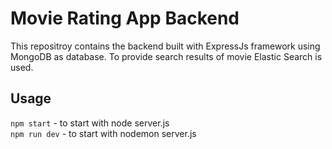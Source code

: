 # Movie Rating App Backend
This repositroy contains the backend built with ExpressJs framework using MongoDB as database. To provide search results of movie Elastic Search is used.

## Usage

`npm start` - to start with node server.js <br>
`npm run dev` - to start with nodemon server.js
